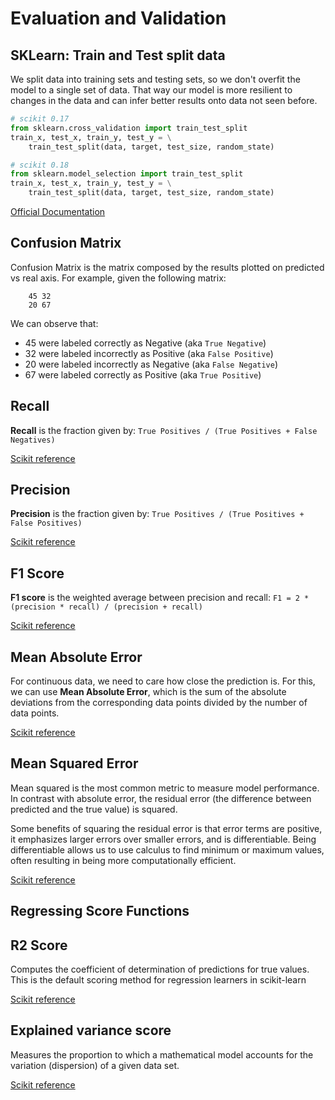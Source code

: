 # Evaluation and Validation

## SKLearn: Train and Test split data

We split data into training sets and testing sets, so we don't overfit the model to a single set of data. That way our model is more resilient to changes in the data and can infer better results onto data not seen before.

```python
# scikit 0.17
from sklearn.cross_validation import train_test_split
train_x, test_x, train_y, test_y = \
    train_test_split(data, target, test_size, random_state)

# scikit 0.18
from sklearn.model_selection import train_test_split
train_x, test_x, train_y, test_y = \
    train_test_split(data, target, test_size, random_state)
```

[Official Documentation](http://scikit-learn.org/stable/modules/cross_validation.html)

## Confusion Matrix

Confusion Matrix is the matrix composed by the results plotted on predicted vs real axis. For example, given the following matrix:

```
    45 32
    20 67
```

We can observe that:
- 45 were labeled correctly as Negative (aka `True Negative`)
- 32 were labeled incorrectly as Positive (aka `False Positive`)
- 20 were labeled incorrectly as Negative (aka `False Negative`)
- 67 were labeled correctly as Positive (aka `True Positive`)

## Recall

**Recall** is the fraction given by: `True Positives / (True Positives + False Negatives)`

[Scikit reference](http://scikit-learn.org/stable/modules/generated/sklearn.metrics.recall_score.html)

## Precision

**Precision** is the fraction given by: `True Positives / (True Positives + False Positives)`

[Scikit reference](http://scikit-learn.org/stable/modules/generated/sklearn.metrics.precision_score.html)

## F1 Score

**F1 score** is the weighted average between precision and recall: `F1 = 2 * (precision * recall) / (precision + recall)`

[Scikit reference](http://scikit-learn.org/stable/modules/generated/sklearn.metrics.f1_score.html#sklearn.metrics.f1_score)

## Mean Absolute Error

For continuous data, we need to care how close the prediction is. For this, we can use **Mean Absolute Error**, which is the sum of the absolute deviations from the corresponding data points divided by the number of data points.

[Scikit reference](http://scikit-learn.org/stable/modules/generated/sklearn.metrics.mean_absolute_error.html#sklearn.metrics.mean_absolute_error)

## Mean Squared Error

Mean squared is the most common metric to measure model performance. In contrast with absolute error, the residual error (the difference between predicted and the true value) is squared.

Some benefits of squaring the residual error is that error terms are positive, it emphasizes larger errors over smaller errors, and is differentiable. Being differentiable allows us to use calculus to find minimum or maximum values, often resulting in being more computationally efficient.

[Scikit reference](http://scikit-learn.org/stable/modules/generated/sklearn.metrics.mean_squared_error.html#sklearn.metrics.mean_squared_error)


## Regressing Score Functions

## R2 Score

Computes the coefficient of determination of predictions for true values. This is the default scoring method for regression learners in scikit-learn

[Scikit reference](http://scikit-learn.org/stable/modules/generated/sklearn.metrics.r2_score.html#sklearn.metrics.r2_score)

## Explained variance score

Measures the proportion to which a mathematical model accounts for the variation (dispersion) of a given data set.

[Scikit reference](http://scikit-learn.org/stable/modules/generated/sklearn.metrics.explained_variance_score.html#sklearn.metrics.explained_variance_score)